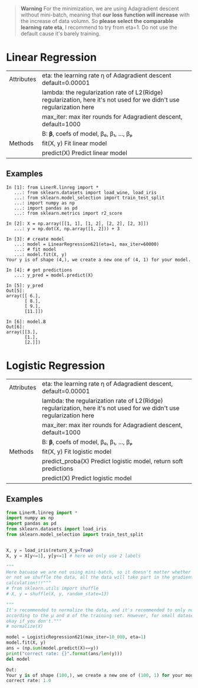 > **Warning**
> For the minimization, we are using Adagradient descent without mini-batch, meaning that **our loss**
> **function will increase** with the increase of data volumn. So **please select the comparable learning**
> **rate eta**, I recommend to try from eta=1. Do not use the default cause it's barely training.


# Linear Regression
|            |                                                             |
|------------|-------------------------------------------------------------|
| Attributes | eta: the learning rate η of Adagradient descent default=0.00001            |
|            | lambda: the regularization rate of L2(Ridge) regularization, here it's not used for we didn't use regularization here |
|            | max_iter: max iter rounds for Adagradient descent, default=1000           |
|            | B: 𝛃, coefs of model, β₀, β₁, ..., βₚ                       |
| Methods    | fit(X, y) Fit linear model                                  |
|            | predict(X) Predict linear model                             |



## Examples
```
In [1]: from LinerR.linreg import *
   ...: from sklearn.datasets import load_wine, load_iris
   ...: from sklearn.model_selection import train_test_split
   ...: import numpy as np
   ...: import pandas as pd
   ...: from sklearn.metrics import r2_score

In [2]: X = np.array([[1, 1], [1, 2], [2, 2], [2, 3]])
   ...: y = np.dot(X, np.array([1, 2])) + 3

In [3]: # create model
   ...: model = LinearRegression621(eta=1, max_iter=60000)
   ...: # fit model
   ...: model.fit(X, y)
Your y is of shape (4,), we create a new one of (4, 1) for your model.

In [4]: # get predictions
   ...: y_pred = model.predict(X)

In [5]: y_pred
Out[5]: 
array([[ 6.],
       [ 8.],
       [ 9.],
       [11.]])

In [6]: model.B
Out[6]: 
array([[3.],
       [1.],
       [2.]])
```
# Logistic Regression
|            |                                                                                                                       |
|------------|-----------------------------------------------------------------------------------------------------------------------|
| Attributes | eta: the learning rate η of Adagradient descent, default=0.00001                                                      |
|            | lambda: the regularization rate of L2(Ridge) regularization, here it's not used for we didn't use regularization here |
|            | max_iter: max iter rounds for Adagradient descent, default=1000                                                       |
|            | B: 𝛃, coefs of model, β₀, β₁, ..., βₚ                                                                                 |
| Methods    | fit(X, y) Fit logistic model                                                                                          |
|            | predict_proba(X) Predict logistic model, return soft predictions                                                      |
|            | predict(X) Predict logistic model                                                                                     |


## Examples
```python
from LinerR.linreg import *
import numpy as np
import pandas as pd
from sklearn.datasets import load_iris
from sklearn.model_selection import train_test_split


X, y = load_iris(return_X_y=True)
X, y = X[y<=1], y[y<=1] # here we only use 2 labels

"""
Here bacuase we are not using mini-batch, so it doesn't matter whether
or not we shuffle the data, all the data will take part in the gradient
calculation!!!"""
# from sklearn.utils import shuffle
# X, y = shuffle(X, y, random_state=13)

"""
It's recommended to normalize the data, and it's recommended to only normalize
according to the μ and σ of the training set. However, for small dataset, it's
okay if you don't."""
# normalize(X)

model = LogisticRegression621(max_iter=10_000, eta=1)
model.fit(X, y)
ans = (np.sum(model.predict(X)==y))
print("correct rate: {}".format(ans/len(y)))
del model

Out:
Your y is of shape (100,), we create a new one of (100, 1) for your model.
correct rate: 1.0
```
